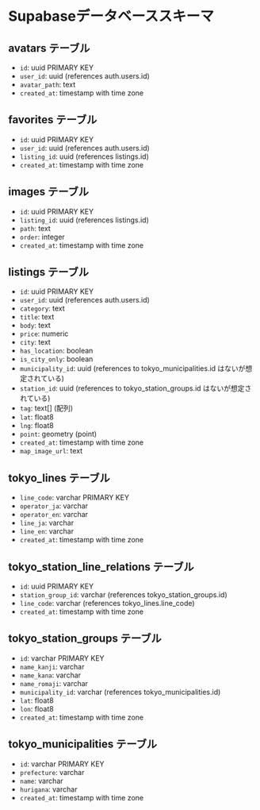 # Supabaseデータベーススキーマ

## avatars テーブル
- `id`: uuid PRIMARY KEY
- `user_id`: uuid (references auth.users.id)
- `avatar_path`: text
- `created_at`: timestamp with time zone

## favorites テーブル
- `id`: uuid PRIMARY KEY
- `user_id`: uuid (references auth.users.id)
- `listing_id`: uuid (references listings.id)
- `created_at`: timestamp with time zone

## images テーブル
- `id`: uuid PRIMARY KEY
- `listing_id`: uuid (references listings.id)
- `path`: text
- `order`: integer
- `created_at`: timestamp with time zone

## listings テーブル
- `id`: uuid PRIMARY KEY
- `user_id`: uuid (references auth.users.id)
- `category`: text
- `title`: text
- `body`: text
- `price`: numeric
- `city`: text
- `has_location`: boolean
- `is_city_only`: boolean
- `municipality_id`: uuid (references to tokyo_municipalities.id はないが想定されている)
- `station_id`: uuid (references to tokyo_station_groups.id はないが想定されている)
- `tag`: text[] (配列)
- `lat`: float8
- `lng`: float8
- `point`: geometry (point)
- `created_at`: timestamp with time zone
- `map_image_url`: text

## tokyo_lines テーブル
- `line_code`: varchar PRIMARY KEY
- `operator_ja`: varchar
- `operator_en`: varchar
- `line_ja`: varchar
- `line_en`: varchar
- `created_at`: timestamp with time zone

## tokyo_station_line_relations テーブル
- `id`: uuid PRIMARY KEY
- `station_group_id`: varchar (references tokyo_station_groups.id)
- `line_code`: varchar (references tokyo_lines.line_code)
- `created_at`: timestamp with time zone

## tokyo_station_groups テーブル
- `id`: varchar PRIMARY KEY
- `name_kanji`: varchar
- `name_kana`: varchar
- `name_romaji`: varchar
- `municipality_id`: varchar (references tokyo_municipalities.id)
- `lat`: float8
- `lon`: float8
- `created_at`: timestamp with time zone

## tokyo_municipalities テーブル
- `id`: varchar PRIMARY KEY
- `prefecture`: varchar
- `name`: varchar
- `hurigana`: varchar
- `created_at`: timestamp with time zone